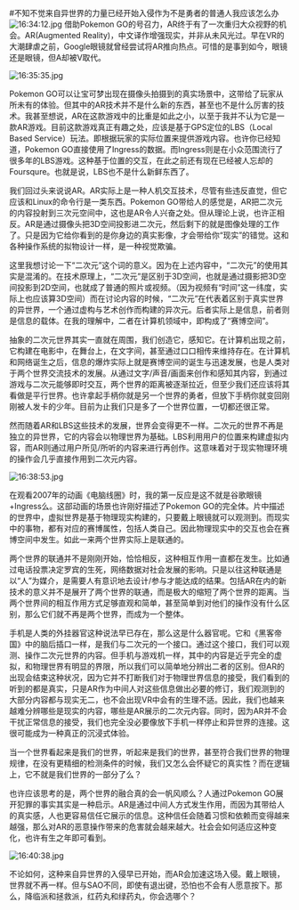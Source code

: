 #不知不觉来自异世界的力量已经开始入侵作为不是勇者的普通人我应该怎么办
![16:34:12.jpg](http://ww3.sinaimg.cn/large/006tNbRwgw1f5wxxh30jaj30s40g276t.jpg)
借助Pokemon GO的号召力，AR终于有了一次重归大众视野的机会。AR(Augmented Reality)，中文译作增强现实，并非从未风光过。早在VR的大潮肆虐之前，Google眼镜就曾经尝试将AR推向热点。可惜的是事到如今，眼镜还是眼镜，但A却被V取代。

![16:35:35.jpg](http://ww2.sinaimg.cn/large/006tNbRwgw1f5wxyzb9q2j30rq0ffgnh.jpg)

Pokemon GO可以让宝可梦出现在摄像头拍摄到的真实场景中，这带给了玩家从所未有的体验。但其中的AR技术并不是什么新的东西，甚至也不是什么厉害的技术。我甚至想说，AR在这款游戏中的比重是如此之小，以至于我并不认为它是一款AR游戏。目前这款游戏真正有趣之处，应该是基于GPS定位的LBS（Local Based Service）玩法。即根据玩家的实际位置来提供游戏内容。也许你已经知道，Pokemon GO直接使用了Ingress的数据。而Ingress则是在小众范围流行了很多年的LBS游戏。这种基于位置的交互，在此之前还有现在已经被人忘却的Foursqure。也就是说，LBS也不是什么新鲜东西了。

我们回过头来说说AR。AR实际上是一种人机交互技术，尽管有些违反直觉，但它应该和Linux的命令行是一类东西。Pokemon GO带给人的感觉是，AR把二次元的内容投射到三次元空间中，这也是AR令人兴奋之处。但从理论上说，也许正相反。AR是通过摄像头把3D空间投影进二次元，然后剩下的就是图像处理的工作了。只是因为它给你看到的是你身边的真实影像，才会带给你“现实”的错觉。这和各种操作系统的拟物设计一样，是一种视觉欺骗。

这里我想讨论一下“二次元”这个词的意义。因为在上述内容中，“二次元”的使用其实是混淆的。在技术原理上，“二次元”是区别于3D空间，也就是通过摄影把3D空间投影到2D空间，也就成了普通的照片或视频。（因为视频有“时间”这一纬度，实际上也应该算3D空间）而在讨论内容的时候，“二次元”在代表着区别于真实世界的异世界，一个通过虚构与艺术创作而构建的异次元。后者实际上是信息，前者则是信息的载体。在我的理解中，二者在计算机领域中，即构成了“赛博空间”。

抽象的二次元世界其实一直就在周围，我们创造它，感知它。在计算机出现之前，它构建在电影中，在舞台上，在文字间，甚至通过口口相传来维持存在。在计算机和网络诞生之后，信息的爆炸实际上就是赛博空间的诞生与迅速发展，也是人类对于两个世界交流技术的发展。从通过文字/声音/画面来创作和感知其内容，到通过游戏与二次元能够即时交互，两个世界的距离被逐渐拉近，但至少我们还应该将其看做是平行世界。也许拿起手柄你就是另一个世界的勇者，但放下手柄你就变回刚刚被人发卡的少年。目前为止我们只是多了一个世界位置，一切都还很正常。

然而随着AR和LBS这些技术的发展，世界会变得更不一样。二次元的世界不再是独立的异世界，它的内容会以物理世界为基础。LBS利用用户的位置来构建虚拟内容，而AR则通过用户所见/所听的内容来进行再创作。这意味着对于现实物理环境的操作会几乎直接作用到二次元内容。

![16:38:53.jpg](http://ww1.sinaimg.cn/large/006tNbRwgw1f5wy2e0qf3j30gk0d141m.jpg)

在观看2007年的动画《电脑线圈》时，我的第一反应是这不就是谷歌眼镜+Ingress么。这部动画的场景也许刚好描述了Pokemon GO的完全体。片中描述的世界中，虚拟世界是基于物理现实构建的，只要戴上眼镜就可以观测到。而现实中的事物，都有对应的赛博属性，包括人类自己。因此物理现实中的交互也会在赛博空间中发生。如此一来两个世界实际上是联通的。

两个世界的联通并不是刚刚开始，恰恰相反，这种相互作用一直都在发生。比如通过电话投票决定罗宾的生死，网络数据对社会发展的影响。只是以往这种联通是以“人”为媒介，是需要人有意识地去设计/参与才能达成的结果。包括AR在内的新技术的意义并不是展开了两个世界的联通，而是极大的缩短了两个世界的距离。当两个世界间的相互作用方式足够直观和简单，甚至简单到对他们的操作没有什么区别，那么它们就不再是两个世界，而成为一个整体。

手机是人类的外挂器官这种说法早已存在，那么这是什么器官呢。它和《黑客帝国》中的脑后插口一样，是我们与二次元的一个接口。通过这个接口，我们可以观测、操作二次元世界的内容。但手机与游戏机一样，其中的内容是近乎完全的虚拟，和物理世界有明显的界限，所以我们可以简单地分辨出二者的区别。但AR的出现会结束这种状况，因为它并不打断我们对于物理世界信息的接受，我们看到的听到的都是真实，只是AR作为中间人对这些信息做出必要的修订，我们观测到的大部分内容都与现实无二，也不会出现VR中会有的生理不适。因此，我们也越来越难分辨哪些是现实的内容，哪些是AR展示的二次元内容。同时，因为AR并不会干扰正常信息的接受，我们也完全没必要像放下手机一样停止和异世界的连接。这很可能成为一种真正的沉浸式体验。

当一个世界看起来是我们的世界，听起来是我们的世界，甚至符合我们世界的物理规律，在没有更精细的检测条件的时候，我们又怎么会怀疑它的真实性？而在逻辑上，它不就是我们世界的一部分了么？

也许应该思考的是，两个世界的融合真的会一帆风顺么？人通过Pokemon GO展开犯罪的事实其实是一种启示。AR是通过中间人方式发生作用，而因为其带给人的真实感，人也更容易信任它展示的信息。这种信任会随着习惯和依赖而变得越来越强，那么对AR的恶意操作带来的危害就会越来越大。社会会如何适应这种变化，也许有生之年即可看到。

![16:40:38.jpg](http://ww4.sinaimg.cn/large/006tNbRwgw1f5wy4f17inj30dm063mxg.jpg)

不论如何，这种来自异世界的入侵早已开始，而AR会加速这场入侵。戴上眼镜，世界就不再一样。但与SAO不同，即使有退出键，恐怕也不会有人愿意按下。那么，降临派和拯救派，红药丸和绿药丸，你会选哪个？